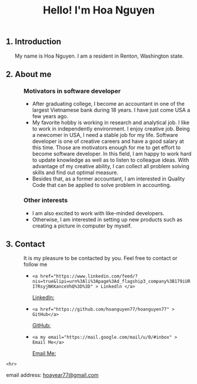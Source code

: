 <!DOCTYPE html>
<html>

<head>
	<meta charset="utf-8">
	<meta name="viewport" content="width=device-width">
	<title>Hello</title>
	<link href="style.css" rel="stylesheet" type="text/css" />
</head>

<body>
	<header>
		<h1>Hello! I'm Hoa Nguyen</h1>
	</header>
	<main>
		<ol>
<h2><li> Introduction </li></h2>
    <p>My name is Hoa Nguyen. I am a resident in Renton, Washington state. </p>
     
<h2><li> About me</li></h2> 
	<ol>
	   <h3> Motivators in software developer</h3>
	   <ul>
		   <li>After graduating college, I become an accountant in one of the largest Vietnamese bank during 18 years. I have just come USA a few years ago. </li>   
		   <li>My favorite hobby is working in research and analytical job. I like to work in independently environment. I enjoy creative job. Being a newcomer in USA, I   need a stable job for my life. Software developer is one of creative careers and have a good salary at this time. Those are motivators enough for me to get effort to become software developer. In this field, I am happy to work hard to update knowledge as well as to listen to colleague ideas. With advantage of my creative ability, I can collect all problem solving skills and find out optimal measure.</li>
		   <li>Besides that, as a former accountant, I am interested in Quality Code that can be applied to solve problem in accounting.</li>
	   </ul>
	   <h3> Other interests</h3>
	   <ul>
		   <li>I am also excited to work with like-minded developers.</li> 
		   <li>Otherwise, I am interested in setting up new products such as creating a picture in computer by myself.</li>
	   </ul>
	</ol>
       
<h2><li>Contact </li> </h2>
     
 <ul>    
  <p>It is my pleasure to be contacted by you. Feel free to contact or follow me</p>
    <ul>
        <li> <div class="code-block"><code>&lt;a href="https://www.linkedin.com/feed/?nis=true&lipi=urn%3Ali%3Apage%3Ad_flagship3_company%3B179iURI7RsyjNKKanceVhQ%3D%3D" &gt; Linkedln &lt;/a&gt;</code></div>     
<p><a href=" https://www.linkedin.com/feed/?nis=true&lipi=urn%3Ali%3Apage%3Ad_flagship3_company%3B179iURI7RsyjNKKanceVhQ%3D%3D">Linkedln:</a></p> </li>
         
   <li><div class="code-block"><code>&lt;a href="https://github.com/hoanguyen77/hoanguyen77" &gt; GitHub&lt;/a&gt;</code></div>     
<p><a href=" https://github.com/hoanguyen77/hoanguyen77">GitHub:</a></p> </li>
         
<li><div class="code-block"><code>&lt;a my email="https://mail.google.com/mail/u/0/#inbox" &gt; Email Me&lt;/a&gt;</code></div>     
<p><a href=" https://mail.google.com/mail/u/0/#inbox">Email Me:</a></p> </li>
    </ul>
</ul>
		</ol>

    
    <hr>
    
  
   email address: hoayear77@gmail.com

  </footer>
	<script src="script.js">
	</script>
</body>

</html>
